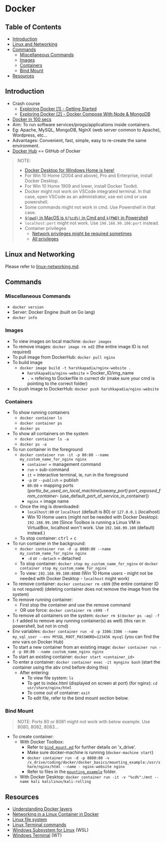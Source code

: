 # Docker

## Table of Contents

-   [Introduction](#introduction)
-   [Linux and Networking](#linux-and-networking)
-   [Commands](#commands)
    -   [Miscellaneous Commands](#miscellaneous-commands)
    -   [Images](#images)
    -   [Containers](#containers)
    -   [Bind Mount](#bind-mount)
-   [Resources](#resources)

## Introduction

-   Crash course
    -   [Exploring Docker [1] - Getting Started](https://www.youtube.com/watch?v=Kyx2PsuwomE)
    -   [Exploring Docker [2] - Docker Compose With Node & MongoDB](https://www.youtube.com/watch?v=hP77Rua1E0c)
-   [Docker in 100 secs](https://www.youtube.com/watch?v=Gjnup-PuquQ)
-   Aim: To run software services/progs/applications inside containers.
-   Eg: Apache, MySQL, MongoDB, NginX (web server common to Apache), Wordpress, etc...
-   Advantages: Convenient, fast, simple, easy to re-create the same environment.
-   [Docker Hub](https://hub.docker.com) == GitHub of Docker

> NOTE:
>
> -   [Docker Desktop for Windows Home is here!](https://www.docker.com/blog/docker-desktop-for-windows-home-is-here)
> -   For Win 10 Home (2004 and above), Pro and Enterprise, install Docker Desktop.
> -   For Win 10 Home 1909 and lower, install Docker Toolkit.
> -   Docker might not work on VSCode integrated terminal. In that case, open VSCode as an administrator, use ext cmd or use powershell.
> -   Some commands might not work in cmd. Use Powershell in that case.
> -   [`$(pwd)` in MacOS is `$(%cd%)` in Cmd and `${PWD}` in Powershell](https://stackoverflow.com/questions/41485217/mount-current-directory-as-a-volume-in-docker-on-windows-10)
> -   `localhost:port` might not work. Use `198.168.99.100:port` instead.
> -   Container privileges
>     -   [Network privileges might be required sometimes](https://unix.stackexchange.com/questions/459206/list-ip-tables-in-docker-container)
>     -   [All privileges](https://stackoverflow.com/questions/36425230/privileged-containers-and-capabilities)

## Linux and Networking

Please refer to [linux-networking.md](linux-networking.md).

## Commands

### Miscellaneous Commands

-   `docker version`
-   Server: Docker Engine (built on Go lang)
-   `docker info`

### Images

-   To view images on local machine: `docker images`
-   To remove images: `docker image rm ed2` (the entire image ID is not required)
-   To pull image from DockerHub: `docker pull nginx`
-   To build image
    -   `docker image build -t harshkapadia/nginx-website .`
        -   `harshkapadia/nginx-website` = Docker_ID/img_name
        -   `.` = refering to Dockerfile in currect dir (make sure your cmd is pointing to the correct folder)
-   To push image to DockerHub: `docker push harshkapadia/nginx-website`

### Containers

-   To show running containers
    -   `docker container ls`
    -   `docker container ps`
    -   `docker ps`
-   To show all containers on the system
    -   `docker container ls -a`
    -   `docker ps -a`
-   To run container in the foreground
    -   `docker container run -it -p 80:80 --name my_custom_name_for_nginx nginx`
        -   `container` = management command
        -   `run` = sub-command
        -   `it` = interactive terminal, ie, run in the foreground
        -   `-p` or `--publish` = publish
        -   `80:80` = mapping ports (port*to_be_used_on_local_machine*(use*any_port):port_exposed_from_container*- (use_default_port_of_service_in_container))
        -   `nginx` = image name
    -   Once the img is downloaded:
        -   `localhost:80` or `localhost` (default is 80) or `127.0.0.1` (localhost)
        -   Win 10 Home users (might not be needed with Docker Desktop): `192.168.99.100` (Since Toolbox is running a Linux VM in VirtualBox, localhost won't work. Use `192.168.99.100` (default) instead.)
    -   To stop container: <kbd>ctrl</kbd> + <kbd>c</kbd>
-   To run container in the background:
    -   `docker container run -d -p 8080:80 --name my_custom_name_for_nginx nginx`
        -   `-d` or `--detach` = detached
    -   To stop container: `docker stop my_custom_name_for_nginx` or `docker container stop my_custom_name_for_nginx`
    -   To view:
        `192.168.99.100:8080` (Win 10 Home users - might not be needed with Docker Desktop - `localhost` might work)
-   To remove container: `docker container rm c699` (the entire container ID is not required) (deleting container does not remove the image from the system)
-   To remove running container:
    -   First stop the container and use the remove command
    -   OR use force: `docker container rm c699 -f`
-   To remove all containers on the system: `docker rm $(docker ps -aq) -f` (`-f` added to remove any running container(s) as well) (this ran in powershell, but not in cmd)
-   Env variables: `docker container run -d -p 3306:3306 --name my_sql_user --env MYSQL_ROOT_PASSWORD=123456 mysql` (you can find the env vars on Docker Hub)
-   To start a new container from an existing image: `docker container run -d -p 80:80 --name custom_name_nginx nginx`
-   To start an existing container: `docker start <container_id>`
-   To enter a container: `docker container exec -it mynginx bash` (start the container using the abv cmd before doing this)
    -   After entering:
        -   To view file system: `ls`
        -   To get to index.html (displayed on screen at port) (for nginx): `cd usr/share/nginx/html`
        -   To come out of container: `exit`
        -   To edit file, refer to the bind mount section below.

### Bind Mount

> NOTE: Ports 80 or 8081 might not work with below example. Use 8080, 8082, 8083...

-   To create container:
    -   With Docker Toolbox:
        -   Refer to [`bind_mount.md`](bind_mount.md) for further details on 'x_drive'.
        -   Make sure docker-machine is running (`docker-machine start`)
        -   `docker container run -d -p 8080:80 -v /x_drive/coding/docker/docker_basics/mounting_example:/usr/share/nginx/html --name - nginx-website nginx`
        -   Refer to files in the [`mounting_example`](mounting_example) folder.
    -   With Docker Desktop:
        `docker container run -it -v "%cd%":/mnt --name kali kalilinux/kali-rolling`

## Resources

-   [Understanding Docker layers](https://devops.stackexchange.com/questions/1750/understanding-docker-layers)
-   [Networking in a Linux Container in Docker](linux-networking.md)
-   [Linux file system](https://gist.github.com/HarshKapadia2/18150e1e57eab1f0e500f18feea890aa)
-   [Linux Terminal commands](https://harshkapadia2.github.io/cli)
-   [Windows Subsystem for Linux](https://gist.github.com/HarshKapadia2/714bba15f0f09d32c07cdde3c244be9f) (WSL)
-   [Windows Terminal](https://gist.github.com/HarshKapadia2/18daf23ab4a7d1cb9215ca9dc8b7099f) (WT)
